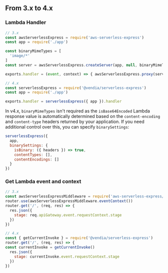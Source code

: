 ## From 3.x to 4.x

### Lambda Handler

```javascript
// 3.x
const awsServerlessExpress = require('aws-serverless-express')
const app = require('./app')

const binaryMimeTypes = [
  'image/*'
]
const server = awsServerlessExpress.createServer(app, null, binaryMimeTypes)

exports.handler = (event, context) => { awsServerlessExpress.proxy(server, event, context) }
```

```javascript
// 4.x
const serverlessExpress = require('@vendia/serverless-express')
const app = require('./app')

exports.handler = serverlessExpress({ app }).handler
```

In v4.x, `binaryMimeTypes` isn't required as the `isBase64Encoded` Lambda response value is automatically determined based on the `content-encoding` and `content-type` headers returned by your application. If you need additional control over this, you can specify `binarySettings`:

```javascript
serverlessExpress({
  app,
  binarySettings: {
    isBinary: ({ headers }) => true,
    contentTypes: [],
    contentEncodings: []
  }
})
```

### Get Lambda event and context

```javascript
// 3.x
const awsServerlessExpressMiddleware = require('aws-serverless-express/middleware')
router.use(awsServerlessExpressMiddleware.eventContext())
router.get('/', (req, res) => {
  res.json({
    stage: req.apiGateway.event.requestContext.stage
  })
})
```

```javascript
// 4.x
const { getCurrentInvoke } = require('@vendia/serverless-express')
router.get('/', (req, res) => {
const currentInvoke = getCurrentInvoke()
  res.json({
    stage: currentInvoke.event.requestContext.stage
  })
})
```
